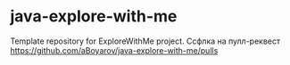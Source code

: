 # java-explore-with-me
Template repository for ExploreWithMe project.
Ссфлка на пулл-реквест https://github.com/aBoyarov/java-explore-with-me/pulls
